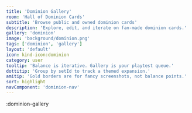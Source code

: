 ```yaml
---
title: 'Dominion Gallery'
room: 'Hall of Dominion Cards'
subtitle: 'Browse public and owned dominion cards'
description: 'Explore, edit, and iterate on fan-made dominion cards.'
gallery: 'dominion'
image: 'background/dominion.png'
tags: ['dominion', 'gallery']
layout: 'default'
icon: kind-icon:dominion
category: user
tooltip: 'Balance is iterative. Gallery is your playtest queue.'
dottitip: 'Group by setId to track a themed expansion.'
amitip: 'Gold borders are for fancy screenshots, not balance points.'
sort: highlight
navComponent: 'dominion-nav'
---
```


:dominion-gallery
